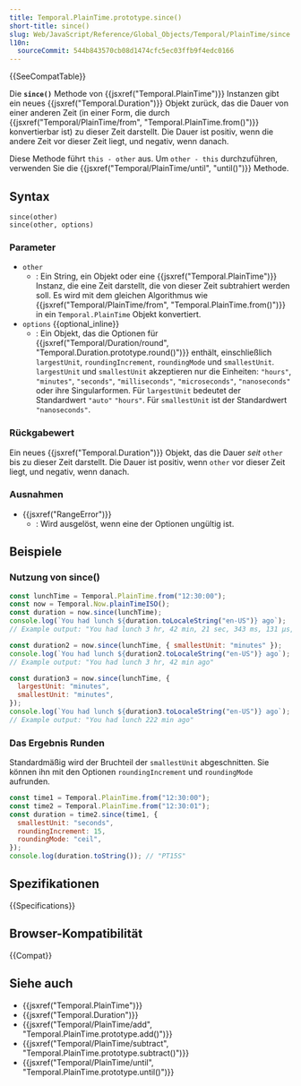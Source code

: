 ```yaml
---
title: Temporal.PlainTime.prototype.since()
short-title: since()
slug: Web/JavaScript/Reference/Global_Objects/Temporal/PlainTime/since
l10n:
  sourceCommit: 544b843570cb08d1474cfc5ec03ffb9f4edc0166
---
```


{{SeeCompatTable}}

Die **`since()`** Methode von {{jsxref("Temporal.PlainTime")}} Instanzen gibt ein neues {{jsxref("Temporal.Duration")}} Objekt zurück, das die Dauer von einer anderen Zeit (in einer Form, die durch {{jsxref("Temporal/PlainTime/from", "Temporal.PlainTime.from()")}} konvertierbar ist) zu dieser Zeit darstellt. Die Dauer ist positiv, wenn die andere Zeit vor dieser Zeit liegt, und negativ, wenn danach.

Diese Methode führt `this - other` aus. Um `other - this` durchzuführen, verwenden Sie die {{jsxref("Temporal/PlainTime/until", "until()")}} Methode.

## Syntax

```js-nolint
since(other)
since(other, options)
```

### Parameter

- `other`
  - : Ein String, ein Objekt oder eine {{jsxref("Temporal.PlainTime")}} Instanz, die eine Zeit darstellt, die von dieser Zeit subtrahiert werden soll. Es wird mit dem gleichen Algorithmus wie {{jsxref("Temporal/PlainTime/from", "Temporal.PlainTime.from()")}} in ein `Temporal.PlainTime` Objekt konvertiert.
- `options` {{optional_inline}}
  - : Ein Objekt, das die Optionen für {{jsxref("Temporal/Duration/round", "Temporal.Duration.prototype.round()")}} enthält, einschließlich `largestUnit`, `roundingIncrement`, `roundingMode` und `smallestUnit`. `largestUnit` und `smallestUnit` akzeptieren nur die Einheiten: `"hours"`, `"minutes"`, `"seconds"`, `"milliseconds"`, `"microseconds"`, `"nanoseconds"` oder ihre Singularformen. Für `largestUnit` bedeutet der Standardwert `"auto"` `"hours"`. Für `smallestUnit` ist der Standardwert `"nanoseconds"`.

### Rückgabewert

Ein neues {{jsxref("Temporal.Duration")}} Objekt, das die Dauer _seit_ `other` bis zu dieser Zeit darstellt. Die Dauer ist positiv, wenn `other` vor dieser Zeit liegt, und negativ, wenn danach.

### Ausnahmen

- {{jsxref("RangeError")}}
  - : Wird ausgelöst, wenn eine der Optionen ungültig ist.

## Beispiele

### Nutzung von since()

```js
const lunchTime = Temporal.PlainTime.from("12:30:00");
const now = Temporal.Now.plainTimeISO();
const duration = now.since(lunchTime);
console.log(`You had lunch ${duration.toLocaleString("en-US")} ago`);
// Example output: "You had lunch 3 hr, 42 min, 21 sec, 343 ms, 131 μs, 718 ns ago"

const duration2 = now.since(lunchTime, { smallestUnit: "minutes" });
console.log(`You had lunch ${duration2.toLocaleString("en-US")} ago`);
// Example output: "You had lunch 3 hr, 42 min ago"

const duration3 = now.since(lunchTime, {
  largestUnit: "minutes",
  smallestUnit: "minutes",
});
console.log(`You had lunch ${duration3.toLocaleString("en-US")} ago`);
// Example output: "You had lunch 222 min ago"
```

### Das Ergebnis Runden

Standardmäßig wird der Bruchteil der `smallestUnit` abgeschnitten. Sie können ihn mit den Optionen `roundingIncrement` und `roundingMode` aufrunden.

```js
const time1 = Temporal.PlainTime.from("12:30:00");
const time2 = Temporal.PlainTime.from("12:30:01");
const duration = time2.since(time1, {
  smallestUnit: "seconds",
  roundingIncrement: 15,
  roundingMode: "ceil",
});
console.log(duration.toString()); // "PT15S"
```

## Spezifikationen

{{Specifications}}

## Browser-Kompatibilität

{{Compat}}

## Siehe auch

- {{jsxref("Temporal.PlainTime")}}
- {{jsxref("Temporal.Duration")}}
- {{jsxref("Temporal/PlainTime/add", "Temporal.PlainTime.prototype.add()")}}
- {{jsxref("Temporal/PlainTime/subtract", "Temporal.PlainTime.prototype.subtract()")}}
- {{jsxref("Temporal/PlainTime/until", "Temporal.PlainTime.prototype.until()")}}
